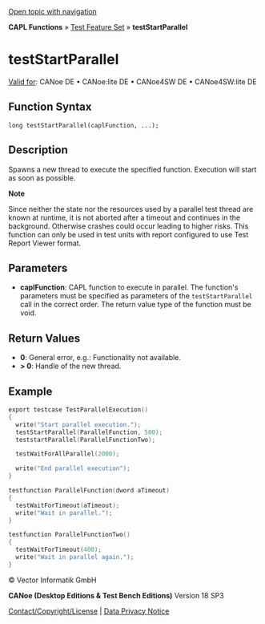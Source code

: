[Open topic with navigation](../../../../../CANoeDEFamily.htm#Topics/CAPLFunctions/Test/Functions/CAPLfunctionTestStartParallel.md)

**CAPL Functions** » [Test Feature Set](../CAPLfunctionsTFSOverview.md) » **testStartParallel**

# testStartParallel

[Valid for](../../../Shared/FeatureAvailability.md): CANoe DE • CANoe:lite DE • CANoe4SW DE • CANoe4SW:lite DE

## Function Syntax

```
long testStartParallel(caplFunction, ...);
```

## Description

Spawns a new thread to execute the specified function. Execution will start as soon as possible.

**Note**

Since neither the state nor the resources used by a parallel test thread are known at runtime, it is not aborted after a timeout and continues in the background. Otherwise crashes could occur leading to higher risks. This function can only be used in test units with report configured to use Test Report Viewer format.

## Parameters

- **caplFunction**: CAPL function to execute in parallel. The function's parameters must be specified as parameters of the `testStartParallel` call in the correct order. The return value type of the function must be void.

## Return Values

- **0**: General error, e.g.: Functionality not available.
- **> 0**: Handle of the new thread.

## Example

```c
export testcase TestParallelExecution()
{
  write("Start parallel execution.");
  testStartParallel(ParallelFunction, 500);
  teststartParallel(ParallelFunctionTwo);

  testWaitForAllParallel(2000);

  write("End parallel execution");
}

testfunction ParallelFunction(dword aTimeout)
{
  testWaitForTimeout(aTimeout);
  write("Wait in parallel.");
}

testfunction ParallelFunctionTwo()
{
  testWaitForTimeout(400);
  write("Wait in parallel again.");
}
```

© Vector Informatik GmbH

**CANoe (Desktop Editions & Test Bench Editions)** Version 18 SP3

[Contact/Copyright/License](../../../Shared/ContactCopyrightLicense.md) | [Data Privacy Notice](https://www.vector.com/int/en/company/get-info/privacy-policy/)